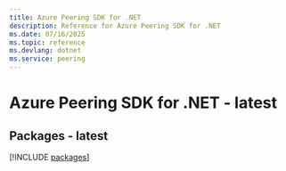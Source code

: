 ```yaml
---
title: Azure Peering SDK for .NET
description: Reference for Azure Peering SDK for .NET
ms.date: 07/16/2025
ms.topic: reference
ms.devlang: dotnet
ms.service: peering
---
```

# Azure Peering SDK for .NET - latest
## Packages - latest
[!INCLUDE [packages](peering-index.md)]